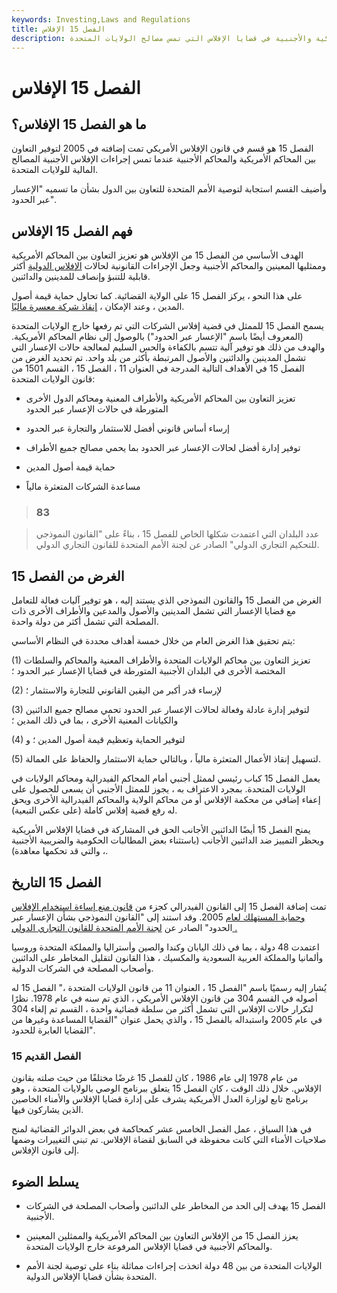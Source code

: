 ```yaml
---
keywords: Investing,Laws and Regulations
title: الفصل 15 الإفلاس
description: يسمح الفصل 15 من قانون الإفلاس الأمريكي بالتعاون بين المحاكم الأمريكية والأجنبية في قضايا الإفلاس التي تمس مصالح الولايات المتحدة.
---
```


# الفصل 15 الإفلاس
## ما هو الفصل 15 الإفلاس؟

الفصل 15 هو قسم في قانون الإفلاس الأمريكي تمت إضافته في 2005 لتوفير التعاون بين المحاكم الأمريكية والمحاكم الأجنبية عندما تمس إجراءات الإفلاس الأجنبية المصالح المالية للولايات المتحدة.

وأضيف القسم استجابة لتوصية الأمم المتحدة للتعاون بين الدول بشأن ما تسميه "الإعسار عبر الحدود".

## فهم الفصل 15 الإفلاس

الهدف الأساسي من الفصل 15 من الإفلاس هو تعزيز التعاون بين المحاكم الأمريكية وممثليها المعينين والمحاكم الأجنبية وجعل الإجراءات القانونية لحالات [الإفلاس الدولية](/bankruptcy) أكثر قابلية للتنبؤ وإنصاف للمدينين والدائنين.

على هذا النحو ، يركز الفصل 15 على الولاية القضائية. كما تحاول حماية قيمة أصول المدين ، وعند الإمكان ، [إنقاذ شركة معسرة ماليًا](/bankruptcy).

يسمح الفصل 15 للممثل في قضية إفلاس الشركات التي تم رفعها خارج الولايات المتحدة (المعروف أيضًا باسم "الإعسار عبر الحدود") بالوصول إلى نظام المحاكم الأمريكية. والهدف من ذلك هو توفير آلية تتسم بالكفاءة والحس السليم لمعالجة حالات الإعسار التي تشمل المدينين والدائنين والأصول المرتبطة بأكثر من بلد واحد. تم تحديد الغرض من الفصل 15 في الأهداف التالية المدرجة في العنوان 11 ، الفصل 15 ، القسم 1501 من قانون الولايات المتحدة:

- تعزيز التعاون بين المحاكم الأمريكية والأطراف المعنية ومحاكم الدول الأخرى المتورطة في حالات الإعسار عبر الحدود

- إرساء أساس قانوني أفضل للاستثمار والتجارة عبر الحدود

- توفير إدارة أفضل لحالات الإعسار عبر الحدود بما يحمي مصالح جميع الأطراف

- حماية قيمة أصول المدين

- مساعدة الشركات المتعثرة مالياً

> ### 83

> عدد البلدان التي اعتمدت شكلها الخاص للفصل 15 ، بناءً على "القانون النموذجي للتحكيم التجاري الدولي" الصادر عن لجنة الأمم المتحدة للقانون التجاري الدولي.

>

## الغرض من الفصل 15

الغرض من الفصل 15 والقانون النموذجي الذي يستند إليه ، هو توفير آليات فعالة للتعامل مع قضايا الإعسار التي تشمل المدينين والأصول والمدعين والأطراف الأخرى ذات المصلحة التي تشمل أكثر من دولة واحدة.

يتم تحقيق هذا الغرض العام من خلال خمسة أهداف محددة في النظام الأساسي:

(1) تعزيز التعاون بين محاكم الولايات المتحدة والأطراف المعنية والمحاكم والسلطات المختصة الأخرى في البلدان الأجنبية المتورطة في قضايا الإعسار عبر الحدود ؛

(2) لإرساء قدر أكبر من اليقين القانوني للتجارة والاستثمار ؛

(3) لتوفير إدارة عادلة وفعالة لحالات الإعسار عبر الحدود تحمي مصالح جميع الدائنين والكيانات المعنية الأخرى ، بما في ذلك المدين ؛

(4) لتوفير الحماية وتعظيم قيمة أصول المدين ؛ و

(5) لتسهيل إنقاذ الأعمال المتعثرة مالياً ، وبالتالي حماية الاستثمار والحفاظ على العمالة.

يعمل الفصل 15 كباب رئيسي لممثل أجنبي أمام المحاكم الفيدرالية ومحاكم الولايات في الولايات المتحدة. بمجرد الاعتراف به ، يجوز للممثل الأجنبي أن يسعى للحصول على إعفاء إضافي من محكمة الإفلاس أو من محاكم الولاية والمحاكم الفيدرالية الأخرى ويحق له رفع قضية إفلاس كاملة (على عكس التبعية).

يمنح الفصل 15 أيضًا الدائنين الأجانب الحق في المشاركة في قضايا الإفلاس الأمريكية ويحظر التمييز ضد الدائنين الأجانب (باستثناء بعض المطالبات الحكومية والضريبية الأجنبية ، والتي قد تحكمها معاهدة).

## الفصل 15 التاريخ

تمت إضافة الفصل 15 إلى القانون الفيدرالي كجزء من [قانون منع إساءة استخدام الإفلاس وحماية المستهلك لعام](/bapcpa) 2005. وقد استند إلى "القانون النموذجي بشأن الإعسار عبر الحدود" الصادر عن [لجنة الأمم المتحدة للقانون التجاري الدولي .](/united-nations-commission-on-international-trade-law-uncitral)

اعتمدت 48 دولة ، بما في ذلك اليابان وكندا والصين وأستراليا والمملكة المتحدة وروسيا وألمانيا والمملكة العربية السعودية والمكسيك ، هذا القانون لتقليل المخاطر على الدائنين وأصحاب المصلحة في الشركات الدولية.

يُشار إليه رسميًا باسم "الفصل 15 ، العنوان 11 من قانون الولايات المتحدة ،" الفصل 15 له أصوله في القسم 304 من قانون الإفلاس الأمريكي ، الذي تم سنه في عام 1978. نظرًا لتكرار حالات الإفلاس التي تشمل أكثر من سلطة قضائية واحدة ، القسم تم إلغاء 304 في عام 2005 واستبداله بالفصل 15 ، والذي يحمل عنوان "القضايا المساعدة وغيرها من القضايا العابرة للحدود".

### الفصل القديم 15

من عام 1978 إلى عام 1986 ، كان للفصل 15 غرضًا مختلفًا من حيث صلته بقانون الإفلاس. خلال ذلك الوقت ، كان الفصل 15 يتعلق ببرنامج الوصي بالولايات المتحدة ، وهو برنامج تابع لوزارة العدل الأمريكية يشرف على إدارة قضايا الإفلاس والأمناء الخاصين الذين يشاركون فيها.

في هذا السياق ، عمل الفصل الخامس عشر كمحاكمة في بعض الدوائر القضائية لمنح صلاحيات الأمناء التي كانت محفوظة في السابق لقضاة الإفلاس. تم تبني التغييرات وضمها إلى قانون الإفلاس.

## يسلط الضوء

- الفصل 15 يهدف إلى الحد من المخاطر على الدائنين وأصحاب المصلحة في الشركات الأجنبية.

- يعزز الفصل 15 من الإفلاس التعاون بين المحاكم الأمريكية والممثلين المعينين والمحاكم الأجنبية في قضايا الإفلاس المرفوعة خارج الولايات المتحدة.

- الولايات المتحدة من بين 48 دولة اتخذت إجراءات مماثلة بناء على توصية لجنة الأمم المتحدة بشأن قضايا الإفلاس الدولية.

